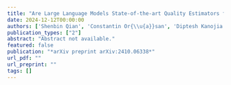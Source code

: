 ```yaml
---
title: "Are Large Language Models State-of-the-art Quality Estimators for Machine Translation of User-generated Content?"
date: 2024-12-12T00:00:00
authors: ['Shenbin Qian', 'Constantin Or{\\u{a}}san', 'Diptesh Kanojia', "F{\\'e}lix do Carmo"]
publication_types: ["2"]
abstract: "Abstract not available."
featured: false
publication: "*arXiv preprint arXiv:2410.06338*"
url_pdf: ""
url_preprint: ""
tags: []
---
```

